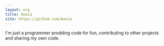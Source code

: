 ```yaml
---
layout: org
title: Axeia
site: https://github.com/Axeia
---
```

I'm just a programmer prodding code for fun, contributing to other projects and sharing my own code.

